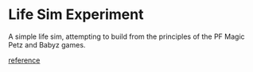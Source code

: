 Life Sim Experiment
=================

A simple life sim, attempting to build from the principles of the PF Magic Petz and Babyz games.

[reference](https://www.cs.cmu.edu/afs/cs/user/michaelm/www/nidocs/Stern.html)